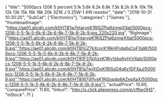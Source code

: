 {
	"title": "5000pcs 1206 5 percent  5.1k 5.6k 6.2k 6.8k 7.5k 8.2k 9.1k 10k 11k 12k 13k 15k 16k 18k 20k  3216 J  0.25W-1 4W resistor",
	"date": "2018-10-31 10:30:20",
	"SubCat": ["Electronics"],
	"categories": ["Games "],
	"thumbnailImage": "https://ae01.alicdn.com/kf/HTB1w7ntarvpK1RjSZPiq6zmwXXal/5000pcs-1206-5-5-1k-5-6k-6-2k-6-8k-7-5k-8-2k-9.jpg_220x220.jpg",
	"BigImage": ["https://ae01.alicdn.com/kf/HTB1w7ntarvpK1RjSZPiq6zmwXXal/5000pcs-1206-5-5-1k-5-6k-6-2k-6-8k-7-5k-8-2k-9.jpg","https://ae01.alicdn.com/kf/HTB1UZ7kXcnrK1RkHFrdq6xCoFXaW/5000pcs-1206-5-5-1k-5-6k-6-2k-6-8k-7-5k-8-2k-9.jpg","https://ae01.alicdn.com/kf/HTB1F37kXizxK1Rjy1zkq6yHrVXab/5000pcs-1206-5-5-1k-5-6k-6-2k-6-8k-7-5k-8-2k-9.jpg","https://ae01.alicdn.com/kf/HTB1a7wjXiDxK1RjSsD4q6z1DFXaJ/5000pcs-1206-5-5-1k-5-6k-6-2k-6-8k-7-5k-8-2k-9.jpg","https://ae01.alicdn.com/kf/HTB1lt7jXfvsK1RjSspdq6AZepXaX/5000pcs-1206-5-5-1k-5-6k-6-2k-6-8k-7-5k-8-2k-9.jpg"],
	"actualPrice": 10.60,
	"comparePrice": 11.60,
	"linkurl": "http://s.click.aliexpress.com/e/cffexOHS",
	"inStock": 71
}
